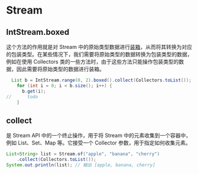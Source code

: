 # Stream

## IntStream.boxed

这个方法的作用就是对 Stream 中的原始类型数据进行[装箱](./Java%E7%9B%B8%E5%85%B3%E7%9F%A5%E8%AF%86.md#装箱)，从而将其转换为对应的包装类型。在某些情况下，我们需要将原始类型的数据转换为包装类型的数据，例如在使用 Collectors 类的一些方法时，由于这些方法只能操作包装类型的数据，因此需要将原始类型的数据进行装箱。

```java
  List b = IntStream.range(0, 2).boxed().collect(Collectors.toList());
    for (int i = 0; i < b.size(); i++) {
      b.get(i);
//      todo
    }
```

## collect

是 Stream API 中的一个终止操作，用于将 Stream 中的元素收集到一个容器中，例如 List、Set、Map 等。它接受一个 Collector 参数，用于指定如何收集元素。

```java
List<String> list = Stream.of("apple", "banana", "cherry")
    .collect(Collectors.toList());
System.out.println(list); // 输出 [apple, banana, cherry]

```
